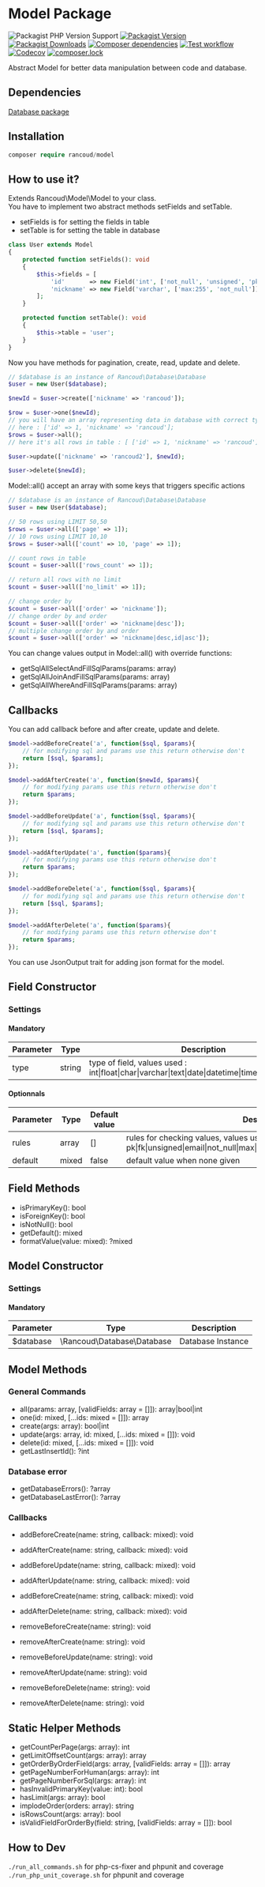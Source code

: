 # Model Package

![Packagist PHP Version Support](https://img.shields.io/packagist/php-v/rancoud/model)
[![Packagist Version](https://img.shields.io/packagist/v/rancoud/model)](https://packagist.org/packages/rancoud/model)
[![Packagist Downloads](https://img.shields.io/packagist/dt/rancoud/model)](https://packagist.org/packages/rancoud/model)
[![Composer dependencies](https://img.shields.io/badge/dependencies-0-brightgreen)](https://github.com/rancoud/model/blob/master/composer.json)
[![Test workflow](https://img.shields.io/github/workflow/status/rancoud/model/test?label=test&logo=github)](https://github.com/rancoud/model/actions?workflow=test)
[![Codecov](https://img.shields.io/codecov/c/github/rancoud/model?logo=codecov)](https://codecov.io/gh/rancoud/model)
[![composer.lock](https://poser.pugx.org/rancoud/model/composerlock)](https://packagist.org/packages/rancoud/model)

Abstract Model for better data manipulation between code and database.  

## Dependencies
[Database package](https://github.com/rancoud/Database)

## Installation
```php
composer require rancoud/model
```

## How to use it?
Extends Rancoud\Model\Model to your class.  
You have to implement two abstract methods setFields and setTable.  
* setFields is for setting the fields in table  
* setTable is for setting the table in database  
```php
class User extends Model
{
    protected function setFields(): void
    {
        $this->fields = [
            'id'       => new Field('int', ['not_null', 'unsigned', 'pk']),
            'nickname' => new Field('varchar', ['max:255', 'not_null'])
        ];
    }

    protected function setTable(): void
    {
        $this->table = 'user';
    }
}
```

Now you have methods for pagination, create, read, update and delete.  

```php
// $database is an instance of Rancoud\Database\Database
$user = new User($database);

$newId = $user->create(['nickname' => 'rancoud']);

$row = $user->one($newId);
// you will have an array representing data in database with correct types
// here : ['id' => 1, 'nickname' => 'rancoud'];
$rows = $user->all();
// here it's all rows in table : [ ['id' => 1, 'nickname' => 'rancoud'] ] 

$user->update(['nickname' => 'rancoud2'], $newId);

$user->delete($newId);
```

Model::all() accept an array with some keys that triggers specific actions  

```php
// $database is an instance of Rancoud\Database\Database
$user = new User($database);

// 50 rows using LIMIT 50,50
$rows = $user->all(['page' => 1]);
// 10 rows using LIMIT 10,10
$rows = $user->all(['count' => 10, 'page' => 1]);

// count rows in table
$count = $user->all(['rows_count' => 1]);

// return all rows with no limit 
$count = $user->all(['no_limit' => 1]);

// change order by
$count = $user->all(['order' => 'nickname']);
// change order by and order
$count = $user->all(['order' => 'nickname|desc']);
// multiple change order by and order
$count = $user->all(['order' => 'nickname|desc,id|asc']);
```

You can change values output in Model::all() with override functions:  
* getSqlAllSelectAndFillSqlParams(params: array)  
* getSqlAllJoinAndFillSqlParams(params: array)  
* getSqlAllWhereAndFillSqlParams(params: array)  

## Callbacks
You can add callback before and after create, update and delete.  
```php
$model->addBeforeCreate('a', function($sql, $params){
    // for modifying sql and params use this return otherwise don't
    return [$sql, $params];
});

$model->addAfterCreate('a', function($newId, $params){
    // for modifying params use this return otherwise don't
    return $params;
});

$model->addBeforeUpdate('a', function($sql, $params){
    // for modifying sql and params use this return otherwise don't
    return [$sql, $params];
});

$model->addAfterUpdate('a', function($params){
    // for modifying params use this return otherwise don't
    return $params;
});

$model->addBeforeDelete('a', function($sql, $params){
    // for modifying sql and params use this return otherwise don't
    return [$sql, $params];
});

$model->addAfterDelete('a', function($params){
    // for modifying params use this return otherwise don't
    return $params;
});
```

You can use JsonOutput trait for adding json format for the model.  

## Field Constructor
### Settings
#### Mandatory
| Parameter | Type | Description |
| --- | --- | --- |
| type | string | type of field, values used : int\|float\|char\|varchar\|text\|date\|datetime\|time\|timestamp\|year |

#### Optionnals
| Parameter | Type | Default value | Description |
| --- | --- | --- | --- |
| rules | array | [] | rules for checking values, values used : pk\|fk\|unsigned\|email\|not_null\|max\|min\|range\|Rancoud\Model\CustomRule |
| default | mixed | false | default value when none given |

## Field Methods
* isPrimaryKey(): bool  
* isForeignKey(): bool  
* isNotNull(): bool  
* getDefault(): mixed  
* formatValue(value: mixed): ?mixed  

## Model Constructor
### Settings
#### Mandatory
| Parameter | Type | Description |
| --- | --- | --- |
| $database | \Rancoud\Database\Database | Database Instance |

## Model Methods
### General Commands
* all(params: array, [validFields: array = []]): array|bool|int  
* one(id: mixed, [...ids: mixed = []]): array  
* create(args: array): bool|int  
* update(args: array, id: mixed, [...ids: mixed = []]): void  
* delete(id: mixed, [...ids: mixed = []]): void  
* getLastInsertId(): ?int  

### Database error
* getDatabaseErrors(): ?array  
* getDatabaseLastError(): ?array  

### Callbacks
* addBeforeCreate(name: string, callback: mixed): void  
* addAfterCreate(name: string, callback: mixed): void  
* addBeforeUpdate(name: string, callback: mixed): void  
* addAfterUpdate(name: string, callback: mixed): void  
* addBeforeCreate(name: string, callback: mixed): void  
* addAfterDelete(name: string, callback: mixed): void  

* removeBeforeCreate(name: string): void  
* removeAfterCreate(name: string): void  
* removeBeforeUpdate(name: string): void  
* removeAfterUpdate(name: string): void  
* removeBeforeDelete(name: string): void  
* removeAfterDelete(name: string): void  

## Static Helper Methods
* getCountPerPage(args: array): int  
* getLimitOffsetCount(args: array): array  
* getOrderByOrderField(args: array, [validFields: array = []]): array  
* getPageNumberForHuman(args: array): int  
* getPageNumberForSql(args: array): int  
* hasInvalidPrimaryKey(value: int): bool  
* hasLimit(args: array): bool  
* implodeOrder(orders: array): string  
* isRowsCount(args: array): bool  
* isValidFieldForOrderBy(field: string, [validFields: array = []]): bool  

## How to Dev
`./run_all_commands.sh` for php-cs-fixer and phpunit and coverage  
`./run_php_unit_coverage.sh` for phpunit and coverage  